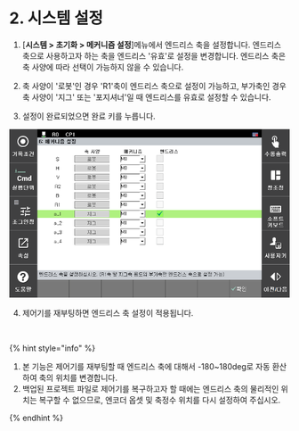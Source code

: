 ﻿# 2. 시스템 설정

1.	[**시스템 > 초기화 > 메커니즘 설정**]메뉴에서 엔드리스 축을 설정합니다. 엔드리스 축으로 사용하고자 하는 축을 엔드리스 '유효'로 설정을 변경합니다. 엔드리스 축은 축 사양에 따라 선택이 가능하지 않을 수 있습니다. 

2.	축 사양이 '로봇'인 경우 'R1'축이 엔드리스 축으로 설정이 가능하고, 부가축인 경우 축 사양이 '지그' 또는 '포지셔너'일 때 엔드리스를 유효로 설정할 수 있습니다.

3.	설정이 완료되었으면 완료 키를 누릅니다.

![](../_assets/image_2.png)

4.	제어기를 재부팅하면 엔드리스 축 설정이 적용됩니다.

<br>

{% hint style="info" %} 
1.	본 기능은 제어기를 재부팅할 때 엔드리스 축에 대해서 -180~180deg로 자동 환산하여 축의 위치를 변경합니다.
2.	백업된 프로젝트 파일로 제어기를 복구하고자 할 때에는 엔드리스 축의 물리적인 위치는 복구할 수 없으므로, 엔코더 옵셋 및 축정수 위치를 다시 설정하여 주십시오.

{% endhint %}
